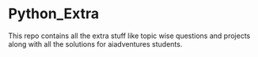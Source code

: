 # Python_Extra
This repo contains all the extra stuff like topic wise questions and projects along with all the solutions for aiadventures students.
